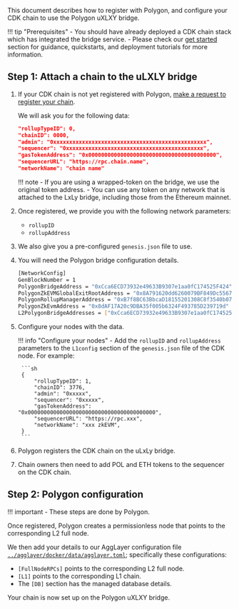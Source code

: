 This document describes how to register with Polygon, and configure your CDK chain to use the Polygon uXLXY bridge.

!!! tip "Prerequisites"
    - You should have already deployed a CDK chain stack which has integrated the bridge service.
    - Please check our [get started](../get-started/quickstart-validium.md) section for guidance, quickstarts, and deployment tutorials for more information.

## Step 1: Attach a chain to the uLXLY bridge

1. If your CDK chain is not yet registered with Polygon, [make a request to register your chain](https://discord.gg/XvpHAxZ). 

    We will ask you for the following data:

    ```json
    "rollupTypeID": 0,
    "chainID": 0000,
    "admin": "0xxxxxxxxxxxxxxxxxxxxxxxxxxxxxxxxxxxxxxxxxxxxxxxx",
    "sequencer": "0xxxxxxxxxxxxxxxxxxxxxxxxxxxxxxxxxxxxxxxxxxx",
    "gasTokenAddress": "0x0000000000000000000000000000000000000000",
    "sequencerURL": "https://rpc.chain.name",
    "networkName": "chain name"
    ```

    !!! note
        - If you are using a wrapped-token on the bridge, we use the original token address. 
        - You can use any token on any network that is attached to the LxLy bridge, including those from the Ethereum mainnet.

2. Once registered, we provide you with the following network parameters:

    - `rollupID`
    - `rollupAddress`

3. We also give you a pre-configured `genesis.json` file to use.

4. You will need the Polygon bridge configuration details.

    ```sh
    [NetworkConfig]
    GenBlockNumber = 1
    PolygonBridgeAddress = "0xCca6ECD73932e49633B9307e1aa0fC174525F424"
    PolygonZkEVMGlobalExitRootAddress = "0x8A791620dd6260079BF849Dc5567aDC3F2FdC318"
    PolygonRollupManagerAddress = "0xB7f8BC63BbcaD18155201308C8f3540b07f84F5e"
    PolygonZkEvmAddress = "0x8dAF17A20c9DBA35f005b6324F493785D239719d"
    L2PolygonBridgeAddresses = ["0xCca6ECD73932e49633B9307e1aa0fC174525F424"]
    ```

5. Configure your nodes with the data.

    !!! info "Configure your nodes"
        - Add the `rollupID` and `rollupAddress` parameters to the `L1config` section of the `genesis.json` file of the CDK node. For example:

        ```sh
        {
            "rollupTypeID": 1,
            "chainID": 3776,
            "admin": "0xxxxx",
            "sequencer": "0xxxxx",
            "gasTokenAddress": "0x0000000000000000000000000000000000000000",
            "sequencerURL": "https://rpc.xxx",
            "networkName": "xxx zkEVM",
        }
        ```

6. Polygon registers the CDK chain on the uLxLy bridge.

7. Chain owners then need to add POL and ETH tokens to the sequencer on the CDK chain.

## Step 2: Polygon configuration

!!! important
    - These steps are done by Polygon.

Once registered, Polygon creates a permissionless node that points to the corresponding L2 full node.

We then add your details to our AggLayer configuration file [`../agglayer/docker/data/agglayer.toml`](https://github.com/0xPolygon/agglayer/blob/main/docker/data/agglayer/agglayer.toml); specifically these configurations:

* `[FullNodeRPCs]` points to the corresponding L2 full node.
* `[L1]` points to the corresponding L1 chain.
* The `[DB]` section has the managed database details.

Your chain is now set up on the Polygon uXLXY bridge.

<br/>